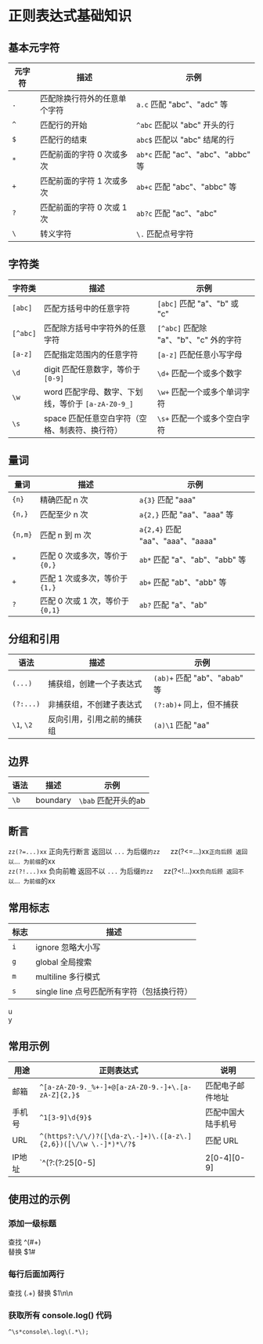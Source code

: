 # 正则表达式基础知识

## 基本元字符

| 元字符 | 描述 | 示例 |
|--------|------|------|
| `.` | 匹配除换行符外的任意单个字符 | `a.c` 匹配 "abc"、"adc" 等 |
| `^` | 匹配行的开始 | `^abc` 匹配以 "abc" 开头的行 |
| `$` | 匹配行的结束 | `abc$` 匹配以 "abc" 结尾的行 |
| `*` | 匹配前面的字符 0 次或多次 | `ab*c` 匹配 "ac"、"abc"、"abbc" 等 |
| `+` | 匹配前面的字符 1 次或多次 | `ab+c` 匹配 "abc"、"abbc" 等 |
| `?` | 匹配前面的字符 0 次或 1 次 | `ab?c` 匹配 "ac"、"abc" |
| `\` | 转义字符 | `\.` 匹配点号字符 |

## 字符类

| 字符类 | 描述 | 示例 |
|--------|------|------|
| `[abc]` | 匹配方括号中的任意字符 | `[abc]` 匹配 "a"、"b" 或 "c" |
| `[^abc]` | 匹配除方括号中字符外的任意字符 | `[^abc]` 匹配除 "a"、"b"、"c" 外的字符 |
| `[a-z]` | 匹配指定范围内的任意字符 | `[a-z]` 匹配任意小写字母 |
| `\d` | digit 匹配任意数字，等价于 `[0-9]` | `\d+` 匹配一个或多个数字 |
| `\w` | word 匹配字母、数字、下划线，等价于 `[a-zA-Z0-9_]` | `\w+` 匹配一个或多个单词字符 |
| `\s` | space 匹配任意空白字符（空格、制表符、换行符） | `\s+` 匹配一个或多个空白字符 |

## 量词

| 量词 | 描述 | 示例 |
|------|------|------|
| `{n}` | 精确匹配 n 次 | `a{3}` 匹配 "aaa" |
| `{n,}` | 匹配至少 n 次 | `a{2,}` 匹配 "aa"、"aaa" 等 |
| `{n,m}` | 匹配 n 到 m 次 | `a{2,4}` 匹配 "aa"、"aaa"、"aaaa" |
| `*` | 匹配 0 次或多次，等价于 `{0,}` | `ab*` 匹配 "a"、"ab"、"abb" 等 |
| `+` | 匹配 1 次或多次，等价于 `{1,}` | `ab+` 匹配 "ab"、"abb" 等 |
| `?` | 匹配 0 次或 1 次，等价于 `{0,1}` | `ab?` 匹配 "a"、"ab" |

## 分组和引用

| 语法 | 描述 | 示例 |
|------|------|------|
| `(...)` | 捕获组，创建一个子表达式 | `(ab)+` 匹配 "ab"、"abab" 等 |
| `(?:...)` | 非捕获组，不创建子表达式 | `(?:ab)+` 同上，但不捕获 |
| `\1`, `\2` | 反向引用，引用之前的捕获组 | `(a)\1` 匹配 "aa" |

## 边界

| 语法 | 描述 | 示例 |
|------|------|------|
| `\b` | boundary | `\bab` 匹配开头的ab |

## 断言

`zz(?=...)xx` 正向先行断言 返回以 `...` 为后缀`的zz  
`zz(?<=...)xx` 正向后顾 返回以 `...` 为前缀`的xx  
`zz(?!...)xx` 负向前瞻 返回不以 `...` 为后缀`的zz  
`zz(?<!...)xx` 负向后顾 返回不以 `...` 为前缀`的xx  

## 常用标志

| 标志 | 描述 |
|------|------|
| `i` | ignore 忽略大小写 |
| `g` | global 全局搜索 |
| `m` | multiline 多行模式 |
| `s` | single line 点号匹配所有字符（包括换行符） |
u  
y  

## 常用示例

| 用途 | 正则表达式 | 说明 |
|------|------------|------|
| 邮箱 | `^[a-zA-Z0-9._%+-]+@[a-zA-Z0-9.-]+\.[a-zA-Z]{2,}$` | 匹配电子邮件地址 |
| 手机号 | `^1[3-9]\d{9}$` | 匹配中国大陆手机号 |
| URL | `^(https?:\/\/)?([\da-z\.-]+)\.([a-z\.]{2,6})([\/\w \.-]*)*\/?$` | 匹配 URL |
| IP地址 | `^(?:(?:25[0-5]|2[0-4][0-9]|[01]?[0-9][0-9]?)\.){3}(?:25[0-5]|2[0-4][0-9]|[01]?[0-9][0-9]?)$` | 匹配 IPv4 地址 |

## 使用过的示例

### 添加一级标题

查找 ^(#+)  
替换 $1# 

### 每行后面加两行

查找 (.+)
替换 $1\n\n

### 获取所有 console.log() 代码

`^\s*console\.log\(.*\);`

